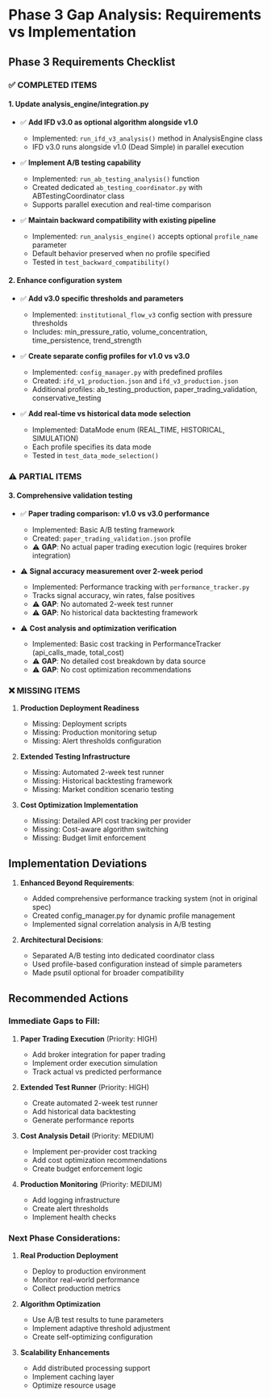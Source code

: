 # Phase 3 Gap Analysis: Requirements vs Implementation

## Phase 3 Requirements Checklist

### ✅ COMPLETED ITEMS

#### 1. Update analysis_engine/integration.py
- ✅ **Add IFD v3.0 as optional algorithm alongside v1.0**
  - Implemented: `run_ifd_v3_analysis()` method in AnalysisEngine class
  - IFD v3.0 runs alongside v1.0 (Dead Simple) in parallel execution

- ✅ **Implement A/B testing capability**
  - Implemented: `run_ab_testing_analysis()` function
  - Created dedicated `ab_testing_coordinator.py` with ABTestingCoordinator class
  - Supports parallel execution and real-time comparison

- ✅ **Maintain backward compatibility with existing pipeline**
  - Implemented: `run_analysis_engine()` accepts optional `profile_name` parameter
  - Default behavior preserved when no profile specified
  - Tested in `test_backward_compatibility()`

#### 2. Enhance configuration system
- ✅ **Add v3.0 specific thresholds and parameters**
  - Implemented: `institutional_flow_v3` config section with pressure thresholds
  - Includes: min_pressure_ratio, volume_concentration, time_persistence, trend_strength

- ✅ **Create separate config profiles for v1.0 vs v3.0**
  - Implemented: `config_manager.py` with predefined profiles
  - Created: `ifd_v1_production.json` and `ifd_v3_production.json`
  - Additional profiles: ab_testing_production, paper_trading_validation, conservative_testing

- ✅ **Add real-time vs historical data mode selection**
  - Implemented: DataMode enum (REAL_TIME, HISTORICAL, SIMULATION)
  - Each profile specifies its data mode
  - Tested in `test_data_mode_selection()`

### ⚠️ PARTIAL ITEMS

#### 3. Comprehensive validation testing
- ✅ **Paper trading comparison: v1.0 vs v3.0 performance**
  - Implemented: Basic A/B testing framework
  - Created: `paper_trading_validation.json` profile
  - ⚠️ **GAP**: No actual paper trading execution logic (requires broker integration)

- ⚠️ **Signal accuracy measurement over 2-week period**
  - Implemented: Performance tracking with `performance_tracker.py`
  - Tracks signal accuracy, win rates, false positives
  - ⚠️ **GAP**: No automated 2-week test runner
  - ⚠️ **GAP**: No historical data backtesting framework

- ⚠️ **Cost analysis and optimization verification**
  - Implemented: Basic cost tracking in PerformanceTracker (api_calls_made, total_cost)
  - ⚠️ **GAP**: No detailed cost breakdown by data source
  - ⚠️ **GAP**: No cost optimization recommendations

### ❌ MISSING ITEMS

1. **Production Deployment Readiness**
   - Missing: Deployment scripts
   - Missing: Production monitoring setup
   - Missing: Alert thresholds configuration

2. **Extended Testing Infrastructure**
   - Missing: Automated 2-week test runner
   - Missing: Historical backtesting framework
   - Missing: Market condition scenario testing

3. **Cost Optimization Implementation**
   - Missing: Detailed API cost tracking per provider
   - Missing: Cost-aware algorithm switching
   - Missing: Budget limit enforcement

## Implementation Deviations

1. **Enhanced Beyond Requirements**:
   - Added comprehensive performance tracking system (not in original spec)
   - Created config_manager.py for dynamic profile management
   - Implemented signal correlation analysis in A/B testing

2. **Architectural Decisions**:
   - Separated A/B testing into dedicated coordinator class
   - Used profile-based configuration instead of simple parameters
   - Made psutil optional for broader compatibility

## Recommended Actions

### Immediate Gaps to Fill:

1. **Paper Trading Execution** (Priority: HIGH)
   - Add broker integration for paper trading
   - Implement order execution simulation
   - Track actual vs predicted performance

2. **Extended Test Runner** (Priority: HIGH)
   - Create automated 2-week test runner
   - Add historical data backtesting
   - Generate performance reports

3. **Cost Analysis Detail** (Priority: MEDIUM)
   - Implement per-provider cost tracking
   - Add cost optimization recommendations
   - Create budget enforcement logic

4. **Production Monitoring** (Priority: MEDIUM)
   - Add logging infrastructure
   - Create alert thresholds
   - Implement health checks

### Next Phase Considerations:

1. **Real Production Deployment**
   - Deploy to production environment
   - Monitor real-world performance
   - Collect production metrics

2. **Algorithm Optimization**
   - Use A/B test results to tune parameters
   - Implement adaptive threshold adjustment
   - Create self-optimizing configuration

3. **Scalability Enhancements**
   - Add distributed processing support
   - Implement caching layer
   - Optimize resource usage
